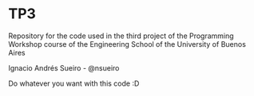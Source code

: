 # TP3
Repository for the code used in the third project of the Programming Workshop course of the Engineering School of the University of Buenos Aires

Ignacio Andrés Sueiro - @nsueiro

Do whatever you want with this code :D
